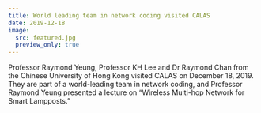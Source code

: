 ```yaml
---
title: World leading team in network coding visited CALAS
date: 2019-12-18
image:
  src: featured.jpg
  preview_only: true
---
```


<!--more-->

Professor Raymond Yeung, Professor KH Lee and Dr Raymond Chan from the Chinese University of Hong Kong visited CALAS on December 18, 2019. They are part of a world-leading team in network coding, and Professor Raymond Yeung presented a lecture on “Wireless Multi-hop Network for Smart Lampposts.”
